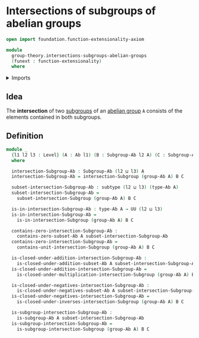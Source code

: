 # Intersections of subgroups of abelian groups

```agda
open import foundation.function-extensionality-axiom

module
  group-theory.intersections-subgroups-abelian-groups
  (funext : function-extensionality)
  where
```

<details><summary>Imports</summary>

```agda
open import foundation.subtypes funext
open import foundation.universe-levels

open import group-theory.abelian-groups funext
open import group-theory.intersections-subgroups-groups funext
open import group-theory.subgroups-abelian-groups funext
```

</details>

## Idea

The **intersection** of two
[subgroups](group-theory.subgroups-abelian-groups.md) of an
[abelian group](group-theory.abelian-groups.md) `A` consists of the elements
contained in both subgroups.

## Definition

```agda
module _
  {l1 l2 l3 : Level} (A : Ab l1) (B : Subgroup-Ab l2 A) (C : Subgroup-Ab l3 A)
  where

  intersection-Subgroup-Ab : Subgroup-Ab (l2 ⊔ l3) A
  intersection-Subgroup-Ab = intersection-Subgroup (group-Ab A) B C

  subset-intersection-Subgroup-Ab : subtype (l2 ⊔ l3) (type-Ab A)
  subset-intersection-Subgroup-Ab =
    subset-intersection-Subgroup (group-Ab A) B C

  is-in-intersection-Subgroup-Ab : type-Ab A → UU (l2 ⊔ l3)
  is-in-intersection-Subgroup-Ab =
    is-in-intersection-Subgroup (group-Ab A) B C

  contains-zero-intersection-Subgroup-Ab :
    contains-zero-subset-Ab A subset-intersection-Subgroup-Ab
  contains-zero-intersection-Subgroup-Ab =
    contains-unit-intersection-Subgroup (group-Ab A) B C

  is-closed-under-addition-intersection-Subgroup-Ab :
    is-closed-under-addition-subset-Ab A subset-intersection-Subgroup-Ab
  is-closed-under-addition-intersection-Subgroup-Ab =
    is-closed-under-multiplication-intersection-Subgroup (group-Ab A) B C

  is-closed-under-negatives-intersection-Subgroup-Ab :
    is-closed-under-negatives-subset-Ab A subset-intersection-Subgroup-Ab
  is-closed-under-negatives-intersection-Subgroup-Ab =
    is-closed-under-inverses-intersection-Subgroup (group-Ab A) B C

  is-subgroup-intersection-Subgroup-Ab :
    is-subgroup-Ab A subset-intersection-Subgroup-Ab
  is-subgroup-intersection-Subgroup-Ab =
    is-subgroup-intersection-Subgroup (group-Ab A) B C
```

